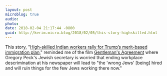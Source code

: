 ```yaml
---
layout: post
microblog: true
audio: 
photo: 
date: 2018-02-04 21:17:44 -0800
guid: http://kerim.micro.blog/2018/02/05/this-story-highskilled.html
---
```

This story, "[High-skilled Indian workers rally for Trump’s merit-based immigration plan](https://www.washingtonpost.com/local/dc-politics/high-skilled-indian-workers-rally-for-trumps-merit-based-immigration-plan/2018/02/03/702e617e-08fd-11e8-8777-2a059f168dd2_story.html)," reminded me of the film [Gentleman's Agreement](https://en.wikipedia.org/wiki/Gentleman's_Agreement) where Gregory Peck's Jewish secretary is worried that ending workplace descrimination at his newspaper will lead to "the 'wrong Jews' \[being] hired and will ruin things for the few Jews working there now." 
